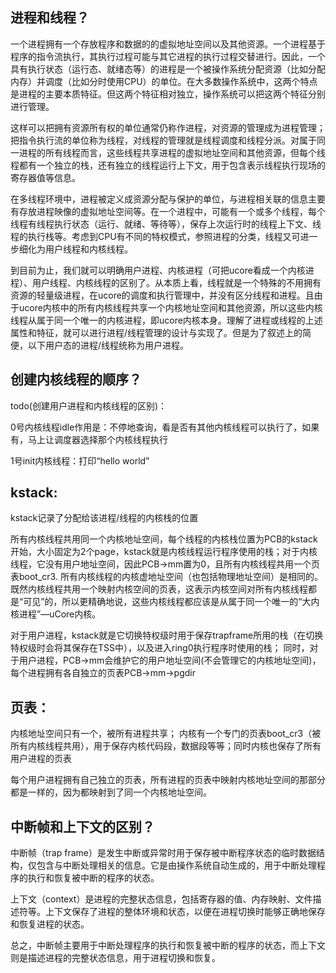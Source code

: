 
## 进程和线程？

一个进程拥有一个存放程序和数据的的虚拟地址空间以及其他资源。一个进程基于程序的指令流执行，其执行过程可能与其它进程的执行过程交替进行。因此，一个具有执行状态（运行态、就绪态等）的进程是一个被操作系统分配资源（比如分配内存）并调度（比如分时使用CPU）的单位。在大多数操作系统中，这两个特点是进程的主要本质特征。但这两个特征相对独立，操作系统可以把这两个特征分别进行管理。

这样可以把拥有资源所有权的单位通常仍称作进程，对资源的管理成为进程管理；把指令执行流的单位称为线程，对线程的管理就是线程调度和线程分派。对属于同一进程的所有线程而言，这些线程共享进程的虚拟地址空间和其他资源，但每个线程都有一个独立的栈，还有独立的线程运行上下文，用于包含表示线程执行现场的寄存器值等信息。

在多线程环境中，进程被定义成资源分配与保护的单位，与进程相关联的信息主要有存放进程映像的虚拟地址空间等。在一个进程中，可能有一个或多个线程，每个线程有线程执行状态（运行、就绪、等待等），保存上次运行时的线程上下文、线程的执行栈等。考虑到CPU有不同的特权模式，参照进程的分类，线程又可进一步细化为用户线程和内核线程。

到目前为止，我们就可以明确用户进程、内核进程（可把ucore看成一个内核进程）、用户线程、内核线程的区别了。从本质上看，线程就是一个特殊的不用拥有资源的轻量级进程，在ucore的调度和执行管理中，并没有区分线程和进程。且由于ucore内核中的所有内核线程共享一个内核地址空间和其他资源，所以这些内核线程从属于同一个唯一的内核进程，即ucore内核本身。理解了进程或线程的上述属性和特征，就可以进行进程/线程管理的设计与实现了。但是为了叙述上的简便，以下用户态的进程/线程统称为用户进程。


## 创建内核线程的顺序？

todo(创建用户进程和内核线程的区别)：

0号内核线程idle作用是：不停地查询，看是否有其他内核线程可以执行了，如果有，马上让调度器选择那个内核线程执行

1号init内核线程：打印“hello world”


## kstack:

kstack记录了分配给该进程/线程的内核栈的位置

所有内核线程共用同一个内核地址空间，每个线程的内核栈位置为PCB的kstack开始，大小固定为2个page，kstack就是内核线程运行程序使用的栈；对于内核线程，它没有用户地址空间，因此PCB->mm置为0，且所有内核线程共用一个页表boot_cr3.
所有内核线程的内核虚地址空间（也包括物理地址空间）是相同的。既然内核线程共用一个映射内核空间的页表，这表示内核空间对所有内核线程都是“可见”的，所以更精确地说，这些内核线程都应该是从属于同一个唯一的“大内核进程”—uCore内核。


对于用户进程，kstack就是它切换特权级时用于保存trapframe所用的栈（在切换特权级时会将其保存在TSS中），以及进入ring0执行程序时使用的栈；
同时，对于用户进程，PCB->mm会维护它的用户地址空间(不会管理它的内核地址空间)，每个进程拥有各自独立的页表PCB->mm->pgdir


## 页表：

内核地址空间只有一个，被所有进程共享； 内核有一个专门的页表boot_cr3（被所有内核线程共用），用于保存内核代码段，数据段等等；同时内核也保存了所有用户进程的页表

每个用户进程拥有自己独立的页表，所有进程的页表中映射内核地址空间的那部分都是一样的，因为都映射到了同一个内核地址空间。



## 中断帧和上下文的区别？

中断帧（trap frame）是发生中断或异常时用于保存被中断程序状态的临时数据结构，仅包含与中断处理相关的信息。它是由操作系统自动生成的，用于中断处理程序的执行和恢复被中断的程序的状态。

上下文（context）是进程的完整状态信息，包括寄存器的值、内存映射、文件描述符等。上下文保存了进程的整体环境和状态，以便在进程切换时能够正确地保存和恢复进程的状态。

总之，中断帧主要用于中断处理程序的执行和恢复被中断的程序的状态，而上下文则是描述进程的完整状态信息，用于进程切换和恢复。